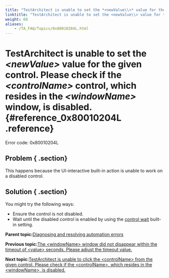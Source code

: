 ```yaml
--- 
title: "TestArchitect is unable to set the *<newValue\\>* value for the given control. Please check if the *<controlName\\>* control, which resides in the *<windowName\\>* window, is disabled."
linktitle: "TestArchitect is unable to set the <newValue\\> value for the given control. Please check if the <controlName\\> control, which resides in the <windowName\\> window, is disabled."
weight: 68
aliases: 
    - /TA_FAQ/Topics/0x80010204L.html
---
```

# TestArchitect is unable to set the *<newValue\>* value for the given control. Please check if the *<controlName\>* control, which resides in the *<windowName\>* window, is disabled. {#reference_0x80010204L .reference}

Error code: 0x80010204L

## Problem { .section}

This happens because the UI-interactive built-in action is unable to work on a disabled control.

## Solution { .section}

You might try the following ways:

-   Ensure the control is not disabled.
-   Wait until the disabled control is enabled by using the [control wait](../../TA_Automation/Topics/bis_control_condition.html) built-in setting.

**Parent topic:**[Diagnosing and resolving automation errors](../../TA_FAQ/Topics/faq.automation_error.html)

**Previous topic:**[The <windowName\> window did not disappear within the timeout of <value\> seconds. Please adjust the timeout value.](../../TA_FAQ/Topics/0x8001000CL.html)

**Next topic:**[TestArchitect is unable to click the <controlName\> from the given control. Please check if the <controlName\>, which resides in the <windowName\>, is disabled.](../../TA_FAQ/Topics/0x80010204L-1.html)

